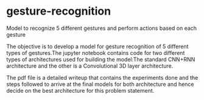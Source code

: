 # gesture-recognition
Model to recognize 5 different gestures and perform actions based on each gesture

The objective is to develop a model for gesture recognition of 5 different types of gestures.The jupyter notebook contains code for two different types of architectures used for building the model:The standard CNN+RNN architecture and the other is a Convolutional 3D layer architecture.

The pdf file is a detailed writeup that contains the experiments done and the steps followed to arrive at the final models for both architecture and hence decide on the best architecture for this problem statement.
